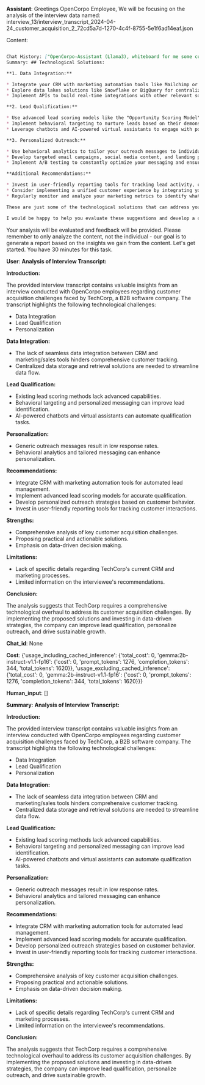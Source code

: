 **Assistant**: Greetings OpenCorpo Employee, We will be focusing on the analysis of the interview data named: interview_13/interview_transcript_2024-04-24_customer_acquisition_2_72cd5a7d-1270-4c4f-8755-5e1f6ad14eaf.json 


 Content: 

 ```md

 Chat History: ["OpenCorpo-Assistant (Llama3), whiteboard for me some customer acquisition. Propose a solution for technological challenges. I will evaluate your answers and give my feedback, then propose a problem to you. You will answer and I will evaluate. Let's now begin. You have 30 minutes.", "Sounds great! I'm ready to assist you with technological challenges in acquiring new customers. In the next 30 minutes, I will provide solutions and answer your questions to help you achieve your business goals.\n\nLet's get started! Give me some specific information about the technological challenges you're facing, and I'll offer my expertise and suggestions.", 'Thank you for your enthusiasm!\n\nHere\'s a brief scenario:\n\nOur company, "TechCorp," is a B2B software provider that offers an innovative customer relationship management (CRM) platform. We\'ve been struggling to acquire new customers in the past quarter, despite our sales team\'s best efforts. Our CRM data suggests that our sales outreach strategies are not resonating with potential clients.\n\nSpecifically, we\'re facing the following technological challenges:\n\n1. **Data Integration**: Our current CRM system is not seamlessly integrated with other marketing and sales tools (e.g., email marketing software, social media management platforms). This makes it difficult for us to track customer interactions across multiple channels.\n2. **Lead Qualification**: We need a more efficient way to qualify leads and identify potential customers who are most likely to convert into paying clients.\n3. **Personalization**: Our sales outreach efforts often feel generic or impersonal, which can lead to low response rates.\n\nCan you propose some technological solutions to address these challenges? Please provide specific suggestions for data integration, lead qualification, and personalization.', '## Technological Solutions:\n\n**1. Data Integration:**\n\n* Integrate your CRM with marketing automation tools like Mailchimp or HubSpot. These platforms offer powerful connectors that allow you to automatically push leads and customer data between platforms.\n* Explore data lakes solutions like Snowflake or BigQuery for centralized data storage and easy access across various systems.\n* Implement APIs to build real-time integrations with other relevant software solutions.\n\n**2. Lead Qualification:**\n\n* Use advanced lead scoring models like the "Opportunity Scoring Model" (OSM) to assign a numerical value to leads based on their attributes, behaviors, and past interactions.\n* Implement behavioral targeting to nurture leads based on their demonstrated interest and engagement patterns.\n* Leverage chatbots and AI-powered virtual assistants to engage with potential clients and qualify leads in real-time.\n\n**3. Personalized Outreach:**\n\n* Use behavioral analytics to tailor your outreach messages to individual customers based on their pain points, interests, and demographics.\n* Develop targeted email campaigns, social media content, and landing pages that resonate with specific customer segments.\n* Implement A/B testing to constantly optimize your messaging and ensure you\'re reaching the most relevant prospects.\n\n**Additional Recommendations:**\n\n* Invest in user-friendly reporting tools for tracking lead activity, campaign performance, and customer interactions.\n* Consider implementing a unified customer experience by integrating your CRM with self-service options and marketing automation tools.\n* Regularly monitor and analyze your marketing metrics to identify what\'s working and adjust your strategies accordingly.\n\nThese are just some of the technological solutions that can address your challenges. The best approach will depend on your specific needs and budget. \n\nI would be happy to help you evaluate these suggestions and develop a customized plan for implementing them.'] 
 Summary: ## Technological Solutions:

**1. Data Integration:**

* Integrate your CRM with marketing automation tools like Mailchimp or HubSpot. These platforms offer powerful connectors that allow you to automatically push leads and customer data between platforms.
* Explore data lakes solutions like Snowflake or BigQuery for centralized data storage and easy access across various systems.
* Implement APIs to build real-time integrations with other relevant software solutions.

**2. Lead Qualification:**

* Use advanced lead scoring models like the "Opportunity Scoring Model" (OSM) to assign a numerical value to leads based on their attributes, behaviors, and past interactions.
* Implement behavioral targeting to nurture leads based on their demonstrated interest and engagement patterns.
* Leverage chatbots and AI-powered virtual assistants to engage with potential clients and qualify leads in real-time.

**3. Personalized Outreach:**

* Use behavioral analytics to tailor your outreach messages to individual customers based on their pain points, interests, and demographics.
* Develop targeted email campaigns, social media content, and landing pages that resonate with specific customer segments.
* Implement A/B testing to constantly optimize your messaging and ensure you're reaching the most relevant prospects.

**Additional Recommendations:**

* Invest in user-friendly reporting tools for tracking lead activity, campaign performance, and customer interactions.
* Consider implementing a unified customer experience by integrating your CRM with self-service options and marketing automation tools.
* Regularly monitor and analyze your marketing metrics to identify what's working and adjust your strategies accordingly.

These are just some of the technological solutions that can address your challenges. The best approach will depend on your specific needs and budget. 

I would be happy to help you evaluate these suggestions and develop a customized plan for implementing them. 
``` 


 Your analysis will be evaluated and feedback will be provided. Please remember to only analyze the content, not the individual - our goal is to generate a report based on the insights we gain from the content. Let's get started. You have 30 minutes for this task.

**User**: **Analysis of Interview Transcript:**

**Introduction:**

The provided interview transcript contains valuable insights from an interview conducted with OpenCorpo employees regarding customer acquisition challenges faced by TechCorp, a B2B software company. The transcript highlights the following technological challenges:

* Data Integration
* Lead Qualification
* Personalization


**Data Integration:**

* The lack of seamless data integration between CRM and marketing/sales tools hinders comprehensive customer tracking.
* Centralized data storage and retrieval solutions are needed to streamline data flow.

**Lead Qualification:**

* Existing lead scoring methods lack advanced capabilities.
* Behavioral targeting and personalized messaging can improve lead identification.
* AI-powered chatbots and virtual assistants can automate qualification tasks.

**Personalization:**

* Generic outreach messages result in low response rates.
* Behavioral analytics and tailored messaging can enhance personalization.


**Recommendations:**

* Integrate CRM with marketing automation tools for automated lead management.
* Implement advanced lead scoring models for accurate qualification.
* Develop personalized outreach strategies based on customer behavior.
* Invest in user-friendly reporting tools for tracking customer interactions.


**Strengths:**

* Comprehensive analysis of key customer acquisition challenges.
* Proposing practical and actionable solutions.
* Emphasis on data-driven decision making.

**Limitations:**

* Lack of specific details regarding TechCorp's current CRM and marketing processes.
* Limited information on the interviewee's recommendations.


**Conclusion:**

The analysis suggests that TechCorp requires a comprehensive technological overhaul to address its customer acquisition challenges. By implementing the proposed solutions and investing in data-driven strategies, the company can improve lead qualification, personalize outreach, and drive sustainable growth.

**Chat_id**: None

**Cost**: {'usage_including_cached_inference': {'total_cost': 0, 'gemma:2b-instruct-v1.1-fp16': {'cost': 0, 'prompt_tokens': 1276, 'completion_tokens': 344, 'total_tokens': 1620}}, 'usage_excluding_cached_inference': {'total_cost': 0, 'gemma:2b-instruct-v1.1-fp16': {'cost': 0, 'prompt_tokens': 1276, 'completion_tokens': 344, 'total_tokens': 1620}}}

**Human_input**: []

**Summary**: **Analysis of Interview Transcript:**

**Introduction:**

The provided interview transcript contains valuable insights from an interview conducted with OpenCorpo employees regarding customer acquisition challenges faced by TechCorp, a B2B software company. The transcript highlights the following technological challenges:

* Data Integration
* Lead Qualification
* Personalization


**Data Integration:**

* The lack of seamless data integration between CRM and marketing/sales tools hinders comprehensive customer tracking.
* Centralized data storage and retrieval solutions are needed to streamline data flow.

**Lead Qualification:**

* Existing lead scoring methods lack advanced capabilities.
* Behavioral targeting and personalized messaging can improve lead identification.
* AI-powered chatbots and virtual assistants can automate qualification tasks.

**Personalization:**

* Generic outreach messages result in low response rates.
* Behavioral analytics and tailored messaging can enhance personalization.


**Recommendations:**

* Integrate CRM with marketing automation tools for automated lead management.
* Implement advanced lead scoring models for accurate qualification.
* Develop personalized outreach strategies based on customer behavior.
* Invest in user-friendly reporting tools for tracking customer interactions.


**Strengths:**

* Comprehensive analysis of key customer acquisition challenges.
* Proposing practical and actionable solutions.
* Emphasis on data-driven decision making.

**Limitations:**

* Lack of specific details regarding TechCorp's current CRM and marketing processes.
* Limited information on the interviewee's recommendations.


**Conclusion:**

The analysis suggests that TechCorp requires a comprehensive technological overhaul to address its customer acquisition challenges. By implementing the proposed solutions and investing in data-driven strategies, the company can improve lead qualification, personalize outreach, and drive sustainable growth.

